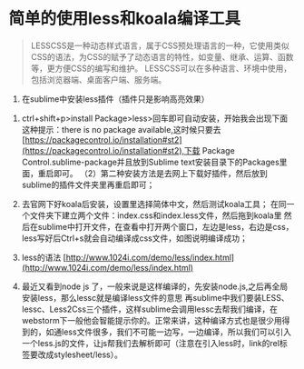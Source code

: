 # 简单的使用less和koala编译工具


> LESSCSS是一种动态样式语言，属于CSS预处理语言的一种，它使用类似CSS的语法，为CSS的赋予了动态语言的特性，如变量、继承、运算、函数等，更方便CSS的编写和维护。 LESSCSS可以在多种语言、环境中使用，包括浏览器端、桌面客户端、服务端。 
1. 在sublime中安装less插件（插件只是影响高亮效果） 

<!-- more -->

1. ctrl+shift+p>install Package>less>回车即可自动安装，开始我会出现下面这种提示：there is no package available,这时候只要去[https://packagecontrol.io/installation#st2](https://packagecontrol.io/installation#st2),下载 Package Control.sublime-package并且放到Sublime text安装目录下的Packages里面，重启即可。 
（2）第二种安装方法是去网上下载好插件，然后放到sublime的插件文件夹里再重启即可； 

2. 去官网下好koala后安装，设置里选择简体中文，然后测试koala工具； 
在同一个文件夹下建立两个文件：index.css和index.less文件，然后拖到koala里  然后在sublime中打开文件，在查看中打开两个窗口，左边是less，右边是css，less写好后Ctrl+s就会自动编译成css文件，如图说明编译成功； 
3. less的语法 [http://www.1024i.com/demo/less/index.html](http://www.1024i.com/demo/less/index.html) 
4. 最近又看到node js 了，一般来说是这样编译的，先安装node.js,之后再全局安装less，那么lessc就是编译less文件的意思 再sublime中我们要装LESS、lessc、Less2Css三个插件，这样sublime会调用lessc去帮我们编译，在webstorm下一般他会智能提示你的。正常来讲，这种编译方式也是很少用得到的，如通less文件很多，我们不可能一边写，一边编译，所以我们可以引入一个less.js的文件，让js帮我们去解析即可（注意在引入less时，link的rel标签要改成stylesheet/less）。
